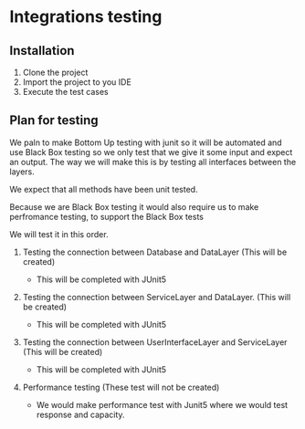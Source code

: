 # Integrations testing

## Installation

1. Clone the project
2. Import the project to you IDE
3. Execute the test cases

## Plan for testing
We paln to make Bottom Up testing with junit so it will be automated and use Black Box testing so we only test that we give it some input and expect an output. The way we will make this is by testing all interfaces between the layers.

We expect that all methods have been unit tested.

Because we are Black Box testing it would also require us to make perfromance testing, to support the Black Box tests

We will test it in this order.

1. Testing the connection between Database and DataLayer (This will be created)
   * This will be completed with JUnit5
  
2. Testing the connection between ServiceLayer and DataLayer. (This will be created)
   * This will be completed with JUnit5
  
3. Testing the connection between UserInterfaceLayer and ServiceLayer (This will be created)
   * This will be completed with JUnit5
   
4. Performance testing (These test will not be created)
   * We would make performance test with Junit5 where we would test response and capacity.
